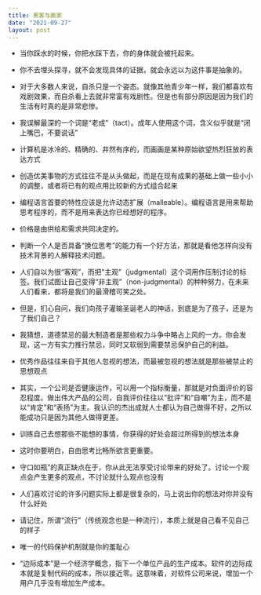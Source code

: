 ```yaml
---
title: 黑客与画家
date: "2021-09-27"
layout: post
---
```


- 当你踩水的时候，你把水踩下去，你的身体就会被托起来。

- 你不去埋头探寻，就不会发现具体的证据，就会永远以为这件事是抽象的。

- 对于大多数人来说，自杀只是一个姿态。就像其他青少年一样，我们都喜欢有戏剧效果，而自杀看上去就非常富有戏剧性。但是也有部分原因是因为我们的生活有时真的是非常悲惨。

- 我误解最深的一个词是“老成”（tact）。成年人使用这个词，含义似乎就是“闭上嘴巴，不要说话”

- 计算机是冰冷的、精确的、井然有序的，而画画是某种原始欲望热烈狂放的表达方式

- 创造优美事物的方式往往不是从头做起，而是在现有成果的基础上做一些小小的调整，或者将已有的观点用比较新的方式组合起来

- 编程语言首要的特性应该是允许动态扩展（malleable）。编程语言是用来帮助思考程序的，而不是用来表达你已经想好的程序。

- 价格是由供给和需求共同决定的。

- 判断一个人是否具备“换位思考”的能力有一个好方法，那就是看他怎样向没有技术背景的人解释技术问题。

- 人们自以为很“客观”，而把"主观”（judgmental）这个词用作压制讨论的标签。我们试图让自己变得“非主观”（non-judgmental）的种种努力，在未来人们看来，都将是我们的最滑稽可笑之处。

- 但是，扪心自问，我们向孩子灌输圣诞老人的神话，到底是为了孩子，还是为了我们自己？

- 我猜想，道德禁忌的最大制造者是那些权力斗争中略占上风的一方。你会发现，这一方有实力推行禁忌，同时又软弱到需要禁忌保护自己的利益。

- 优秀作品往往来自于其他人忽视的想法，而最被忽视的想法就是那些被禁止的思想观点

- 其实，一个公司是否健康运作，可以用一个指标衡量，那就是对负面评价的容忍程度。做出伟大产品的公司，自我评价往往以“批评”和“自嘲”为主，而不是以“肯定”和“表扬”为主。我认识的杰出成就人士都认为自己做得不好，之所以能成功只是因为其他人做得更差。

- 训练自己去想那些不能想的事情，你获得的好处会超过所得到的想法本身

- 这时你要明白，自由思考比畅所欲言更重要。

- 守口如瓶”的真正缺点在于，你从此无法享受讨论带来的好处了。讨论一个观点会产生更多的观点，不讨论就什么观点也没有

- 人们喜欢讨论的许多问题实际上都是很复杂的，马上说出你的想法对你并没有什么好处

- 请记住，所谓“流行”（传统观念也是一种流行），本质上就是自己看不见自己的样子

- 唯一的代码保护机制就是你的羞耻心

- “边际成本”是一个经济学概念，指下一个单位产品的生产成本。软件的边际成本就是复制代码的成本，所以接近零。这意味着，对软件公司来说，增加一个用户几乎没有增加生产成本。